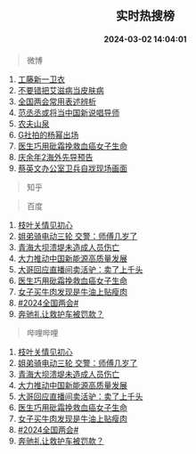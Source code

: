 <div align="center"><h2>实时热搜榜</h2><h4>2024-03-02 14:04:01</h4></div>

> 微博  

1. [工藤新一卫衣](https://s.weibo.com/weibo?q=%E5%B7%A5%E8%97%A4%E6%96%B0%E4%B8%80%E5%8D%AB%E8%A1%A3&t=31&band_rank=1&Refer=top)<br />
2. [不要错把艾滋病当皮肤病](https://s.weibo.com/weibo?q=%23%E4%B8%8D%E8%A6%81%E9%94%99%E6%8A%8A%E8%89%BE%E6%BB%8B%E7%97%85%E5%BD%93%E7%9A%AE%E8%82%A4%E7%97%85%23&t=31&band_rank=2&Refer=top)<br />
3. [全国两会常用表述辨析](https://s.weibo.com/weibo?q=%23%E5%85%A8%E5%9B%BD%E4%B8%A4%E4%BC%9A%E5%B8%B8%E7%94%A8%E8%A1%A8%E8%BF%B0%E8%BE%A8%E6%9E%90%23&t=31&band_rank=3&Refer=top)<br />
4. [范丞丞或将当中国新说唱导师](https://s.weibo.com/weibo?q=%23%E8%8C%83%E4%B8%9E%E4%B8%9E%E6%88%96%E5%B0%86%E5%BD%93%E4%B8%AD%E5%9B%BD%E6%96%B0%E8%AF%B4%E5%94%B1%E5%AF%BC%E5%B8%88%23&t=31&band_rank=4&Refer=top)<br />
5. [农夫山泉](https://s.weibo.com/weibo?q=%E5%86%9C%E5%A4%AB%E5%B1%B1%E6%B3%89&t=31&band_rank=5&Refer=top)<br />
6. [G社拍的杨幂出场](https://s.weibo.com/weibo?q=%23G%E7%A4%BE%E6%8B%8D%E7%9A%84%E6%9D%A8%E5%B9%82%E5%87%BA%E5%9C%BA%23&t=31&band_rank=6&Refer=top)<br />
7. [医生巧用砒霜挽救血癌女子生命](https://s.weibo.com/weibo?q=%23%E5%8C%BB%E7%94%9F%E5%B7%A7%E7%94%A8%E7%A0%92%E9%9C%9C%E6%8C%BD%E6%95%91%E8%A1%80%E7%99%8C%E5%A5%B3%E5%AD%90%E7%94%9F%E5%91%BD%23&t=31&band_rank=7&Refer=top)<br />
8. [庆余年2海外先导预告](https://s.weibo.com/weibo?q=%E5%BA%86%E4%BD%99%E5%B9%B42%E6%B5%B7%E5%A4%96%E5%85%88%E5%AF%BC%E9%A2%84%E5%91%8A&t=31&band_rank=8&Refer=top)<br />
9. [蔡英文办公室卫兵自戕现场画面](https://s.weibo.com/weibo?q=%23%E8%94%A1%E8%8B%B1%E6%96%87%E5%8A%9E%E5%85%AC%E5%AE%A4%E5%8D%AB%E5%85%B5%E8%87%AA%E6%88%95%E7%8E%B0%E5%9C%BA%E7%94%BB%E9%9D%A2%23&t=31&band_rank=9&Refer=top)<br />

> 知乎  


> 百度  

1. [枝叶关情见初心](https://www.baidu.com/s?wd=%E6%9E%9D%E5%8F%B6%E5%85%B3%E6%83%85%E8%A7%81%E5%88%9D%E5%BF%83&sa=fyb_news&rsv_dl=fyb_news)<br />
2. [姐弟骑电动三轮 交警：师傅几岁了](https://www.baidu.com/s?wd=%E5%A7%90%E5%BC%9F%E9%AA%91%E7%94%B5%E5%8A%A8%E4%B8%89%E8%BD%AE+%E4%BA%A4%E8%AD%A6%EF%BC%9A%E5%B8%88%E5%82%85%E5%87%A0%E5%B2%81%E4%BA%86&sa=fyb_news&rsv_dl=fyb_news)<br />
3. [青海大坝溃堤未造成人员伤亡](https://www.baidu.com/s?wd=%E9%9D%92%E6%B5%B7%E5%A4%A7%E5%9D%9D%E6%BA%83%E5%A0%A4%E6%9C%AA%E9%80%A0%E6%88%90%E4%BA%BA%E5%91%98%E4%BC%A4%E4%BA%A1&sa=fyb_news&rsv_dl=fyb_news)<br />
4. [大力推动中国新能源高质量发展](https://www.baidu.com/s?wd=%E5%A4%A7%E5%8A%9B%E6%8E%A8%E5%8A%A8%E4%B8%AD%E5%9B%BD%E6%96%B0%E8%83%BD%E6%BA%90%E9%AB%98%E8%B4%A8%E9%87%8F%E5%8F%91%E5%B1%95&sa=fyb_news&rsv_dl=fyb_news)<br />
5. [大哥回应直播间卖活驴：卖了上千头](https://www.baidu.com/s?wd=%E5%A4%A7%E5%93%A5%E5%9B%9E%E5%BA%94%E7%9B%B4%E6%92%AD%E9%97%B4%E5%8D%96%E6%B4%BB%E9%A9%B4%EF%BC%9A%E5%8D%96%E4%BA%86%E4%B8%8A%E5%8D%83%E5%A4%B4&sa=fyb_news&rsv_dl=fyb_news)<br />
6. [医生巧用砒霜挽救血癌女子生命](https://www.baidu.com/s?wd=%E5%8C%BB%E7%94%9F%E5%B7%A7%E7%94%A8%E7%A0%92%E9%9C%9C%E6%8C%BD%E6%95%91%E8%A1%80%E7%99%8C%E5%A5%B3%E5%AD%90%E7%94%9F%E5%91%BD&sa=fyb_news&rsv_dl=fyb_news)<br />
7. [女子买牛肉发现是牛油上贴瘦肉](https://www.baidu.com/s?wd=%E5%A5%B3%E5%AD%90%E4%B9%B0%E7%89%9B%E8%82%89%E5%8F%91%E7%8E%B0%E6%98%AF%E7%89%9B%E6%B2%B9%E4%B8%8A%E8%B4%B4%E7%98%A6%E8%82%89&sa=fyb_news&rsv_dl=fyb_news)<br />
8. [#2024全国两会#](https://www.baidu.com/s?wd=%232024%E5%85%A8%E5%9B%BD%E4%B8%A4%E4%BC%9A%23&sa=fyb_news&rsv_dl=fyb_news)<br />
9. [奔驰礼让救护车被罚款？](https://www.baidu.com/s?wd=%E5%A5%94%E9%A9%B0%E7%A4%BC%E8%AE%A9%E6%95%91%E6%8A%A4%E8%BD%A6%E8%A2%AB%E7%BD%9A%E6%AC%BE%EF%BC%9F&sa=fyb_news&rsv_dl=fyb_news)<br />

> 哔哩哔哩  

1. [枝叶关情见初心](https://www.baidu.com/s?wd=%E6%9E%9D%E5%8F%B6%E5%85%B3%E6%83%85%E8%A7%81%E5%88%9D%E5%BF%83&sa=fyb_news&rsv_dl=fyb_news)<br />
2. [姐弟骑电动三轮 交警：师傅几岁了](https://www.baidu.com/s?wd=%E5%A7%90%E5%BC%9F%E9%AA%91%E7%94%B5%E5%8A%A8%E4%B8%89%E8%BD%AE+%E4%BA%A4%E8%AD%A6%EF%BC%9A%E5%B8%88%E5%82%85%E5%87%A0%E5%B2%81%E4%BA%86&sa=fyb_news&rsv_dl=fyb_news)<br />
3. [青海大坝溃堤未造成人员伤亡](https://www.baidu.com/s?wd=%E9%9D%92%E6%B5%B7%E5%A4%A7%E5%9D%9D%E6%BA%83%E5%A0%A4%E6%9C%AA%E9%80%A0%E6%88%90%E4%BA%BA%E5%91%98%E4%BC%A4%E4%BA%A1&sa=fyb_news&rsv_dl=fyb_news)<br />
4. [大力推动中国新能源高质量发展](https://www.baidu.com/s?wd=%E5%A4%A7%E5%8A%9B%E6%8E%A8%E5%8A%A8%E4%B8%AD%E5%9B%BD%E6%96%B0%E8%83%BD%E6%BA%90%E9%AB%98%E8%B4%A8%E9%87%8F%E5%8F%91%E5%B1%95&sa=fyb_news&rsv_dl=fyb_news)<br />
5. [大哥回应直播间卖活驴：卖了上千头](https://www.baidu.com/s?wd=%E5%A4%A7%E5%93%A5%E5%9B%9E%E5%BA%94%E7%9B%B4%E6%92%AD%E9%97%B4%E5%8D%96%E6%B4%BB%E9%A9%B4%EF%BC%9A%E5%8D%96%E4%BA%86%E4%B8%8A%E5%8D%83%E5%A4%B4&sa=fyb_news&rsv_dl=fyb_news)<br />
6. [医生巧用砒霜挽救血癌女子生命](https://www.baidu.com/s?wd=%E5%8C%BB%E7%94%9F%E5%B7%A7%E7%94%A8%E7%A0%92%E9%9C%9C%E6%8C%BD%E6%95%91%E8%A1%80%E7%99%8C%E5%A5%B3%E5%AD%90%E7%94%9F%E5%91%BD&sa=fyb_news&rsv_dl=fyb_news)<br />
7. [女子买牛肉发现是牛油上贴瘦肉](https://www.baidu.com/s?wd=%E5%A5%B3%E5%AD%90%E4%B9%B0%E7%89%9B%E8%82%89%E5%8F%91%E7%8E%B0%E6%98%AF%E7%89%9B%E6%B2%B9%E4%B8%8A%E8%B4%B4%E7%98%A6%E8%82%89&sa=fyb_news&rsv_dl=fyb_news)<br />
8. [#2024全国两会#](https://www.baidu.com/s?wd=%232024%E5%85%A8%E5%9B%BD%E4%B8%A4%E4%BC%9A%23&sa=fyb_news&rsv_dl=fyb_news)<br />
9. [奔驰礼让救护车被罚款？](https://www.baidu.com/s?wd=%E5%A5%94%E9%A9%B0%E7%A4%BC%E8%AE%A9%E6%95%91%E6%8A%A4%E8%BD%A6%E8%A2%AB%E7%BD%9A%E6%AC%BE%EF%BC%9F&sa=fyb_news&rsv_dl=fyb_news)<br />
